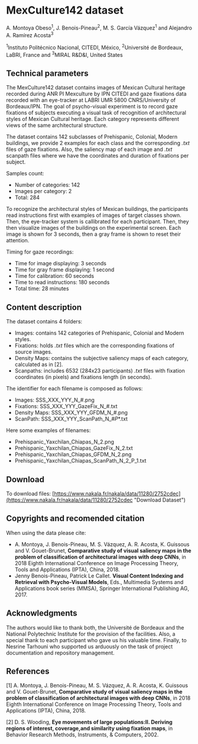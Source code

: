 # MexCulture142 dataset

A. Montoya Obeso<sup>1</sup>, J. Benois-Pineau<sup>2</sup>, M. S. García Vázquez<sup>1</sup> and Alejandro A. Ramírez Acosta<sup>3</sup>

<sup>1</sup>Instituto Politécnico Nacional, CITEDI, México, <sup>2</sup>Université de Bordeaux, LaBRI, France and  <sup>3</sup>MIRAL R&D&I, United States



## Technical parameters

The MexCulture142 dataset contains images of Mexican Cultural heritage recorded during ANR PI Mexculture by IPN CITEDI and gaze fixations data recorded with an eye-tracker at LABRI UMR 5800 CNRS/University of Bordeaux/IPN. The goal of psycho-visual experiment is to record gaze fixations of subjects executing a visual task of recognition of architectural styles of Mexican Cultural heritage. Each category represents different views of the same architectural structure.

The dataset contains 142 subclasses of Prehispanic, Colonial, Modern buildings, we provide 2 examples for each class and the corresponding *.txt* files of gaze fixations. Also, the saliency map of each image and *.txt* scanpath files where we have the coordinates and duration of fixations per subject.

Samples count:
* Number of categories: 142 
* Images per category: 2
* Total: 284

To recognize the architectural styles of Mexican buildings, the participants read instructions first with examples of images of target classes shown.  Then, the eye-tracker system is callibrated for each participant. Then, they then visualize images of the buildings on the experimental screen. Each image is shown for 3 seconds, then a gray frame is shown to reset their attention.

Timing for gaze recordings:
* Time for image displaying: 3 seconds
* Time for gray frame displaying: 1 second
* Time for calibration: 60 seconds
* Time to read instructions: 180 seconds
* Total time: 28 minutes


## Content description

The dataset contains 4 folders:
* Images: contains 142 categories of Prehispanic, Colonial and  Modern styles.
* Fixations: holds *.txt* files which are the corresponding fixations of source images.
* Density Maps: contains the subjective saliency maps of each category, calculated as in [2].
* Scanpaths: includes 6532 (284x23 participants) *.txt* files with fixation coordinates (in pixels) and fixations length (in seconds).


The identifier for each filename is composed as follows:
* Images:      SSS_XXX_YYY_N_#.png
* Fixations:   SSS_XXX_YYY_GazeFix_N_#.txt
* Density Maps: SSS_XXX_YYY_GFDM_N_#.png
* ScanPath: SSS_XXX_YYY_ScanPath_N_#_P_*.txt

Here some examples of filenames:
* Prehispanic_Yaxchilan_Chiapas_N_2.png
* Prehispanic_Yaxchilan_Chiapas_GazeFix_N_2.txt
* Prehispanic_Yaxchilan_Chiapas_GFDM_N_2.png
* Prehispanic_Yaxchilan_Chiapas_ScanPath_N_2_P_1.txt

## Download
To download files: [https://www.nakala.fr/nakala/data/11280/2752cdec](https://www.nakala.fr/nakala/data/11280/2752cdec "Download Dataset")

## Copyrights and recomended citation

When using the data please cite: 
* A. Montoya, J. Benois-Pineau, M. S. Vázquez, A. R. Acosta, K. Guissous and V. Gouet-Brunet, **Comparative study of visual saliency maps in the problem of classification of architectural images with deep CNNs**, in 2018 Eighth International Conference on Image Processing Theory, Tools and Applications (IPTA), China, 2018.       
* Jenny Benois-Pineau,  Patrick Le Callet. **Visual Content Indexing and Retrieval with Psycho-Visual Models**, Eds., Multimedia Systems and Applications book series (MMSA), Springer International Publishing AG, 2017.

## Acknowledgments

The authors would like to thank both, the Université de Bordeaux and the National Polytechnic Institute for the provision of the facilities. Also, a special thank to each participant who gave us his valuable time. Finally, to Nesrine Tarhouni who supported us arduously on the task of project documentation and repository management.


## References

[1] A. Montoya, J. Benois-Pineau, M. S. Vázquez, A. R. Acosta, K. Guissous and V. Gouet-Brunet, **Comparative study of visual saliency maps in the problem of classification of architectural images with deep CNNs**, in 2018 Eighth International Conference on Image Processing Theory, Tools and Applications (IPTA), China, 2018.

[2] D. S. Wooding, **Eye movements of large populations:II. Deriving regions of interest, coverage,and similarity using fixation maps**, in Behavior Research Methods, Instruments, & Computers, 2002.




